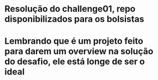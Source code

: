 # Resolução do challenge01, repo disponibilizados para os bolsistas
# Lembrando que é um projeto feito para darem um overview na solução do desafio, ele está longe de ser o ideal
